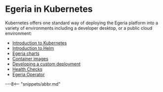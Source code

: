 <!-- SPDX-License-Identifier: CC-BY-4.0 -->
<!-- Copyright Contributors to the ODPi Egeria project. -->

# Egeria in Kubernetes

Kubernetes offers one standard way of deploying the Egeria platform into a variety of environments including a developer desktop, or a public cloud environment:

- [Introduction to Kubernetes](k8s.md)
- [Introduction to Helm](helm.md)
- [Egeria charts](charts/overview)
- [Container images](container-images.md)
- [Developing a custom deployment](custom-deployment.md)
- [Health Checks](healthchecks.md)
- [Egeria Operator](operator.md)

---8<-- "snippets/abbr.md"
